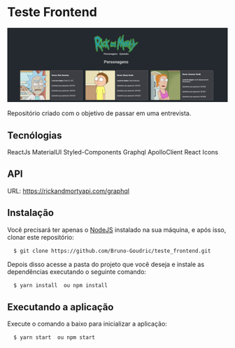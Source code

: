 # Teste Frontend

![](src/images/capa.jpg)



Repositório criado com o objetivo de passar em uma entrevista.

## Tecnólogias

ReactJs 
MaterialUI
Styled-Components
Graphql
ApolloClient
React Icons

## API

URL: https://rickandmortyapi.com/graphql

## Instalação

Você precisará ter apenas o [NodeJS](https://nodejs.org) instalado na sua máquina, e após isso, clonar este repositório:
```sh
  $ git clone https://github.com/Bruno-Goudric/teste_frontend.git
```

Depois disso acesse a pasta do projeto que você deseja e instale as dependências executando o seguinte comando:
```sh
  $ yarn install  ou npm install
```

## Executando a aplicação

Execute o comando a baixo para inicializar a aplicação:
```sh
  $ yarn start  ou npm start
```

